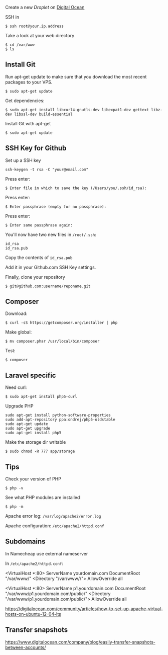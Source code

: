 Create a new *Droplet* on [Digital Ocean](http://digitalocean.com)

SSH in

	$ ssh root@your.ip.address

Take a look at your web directory

	$ cd /var/www
	$ ls

## Install Git

Run apt-get update to make sure that you download the most recent packages to your VPS.

	$ sudo apt-get update
	
Get dependencies:

	$ sudo apt-get install libcurl4-gnutls-dev libexpat1-dev gettext libz-dev libssl-dev build-essential

Install Git with apt-get

	$ sudo apt-get update


## SSH Key for Github

Set up a SSH key 

	ssh-keygen -t rsa -C "your@email.com"
	
Press enter:

	$ Enter file in which to save the key (/Users/you/.ssh/id_rsa): 

Press enter:
	
	$ Enter passphrase (empty for no passphrase): 

Press enter:
	
	$ Enter same passphrase again: 

You'll now have two new files in `/root/.ssh`:

	id_rsa
	id_rsa.pub
	
Copy the contents of `id_rsa.pub`

Add it in your Github.com SSH Key settings.
	
Finally, clone your repository

	$ git@github.com:username/reponame.git
	

## Composer

Download:

	$ curl -sS https://getcomposer.org/installer | php
	
Make global:
	
	$ mv composer.phar /usr/local/bin/composer
	
Test:

	$ composer
	
## Laravel specific

Need curl:

	$ sudo apt-get install php5-curl

Upgrade PHP

	sudo apt-get install python-software-properties
	sudo add-apt-repository ppa:ondrej/php5-oldstable
	sudo apt-get update
	sudo apt-get upgrade
	sudo apt-get install php5

Make the storage dir writable
	
	$ sudo chmod -R 777 app/storage


## Tips 
Check your version of PHP

	$ php -v
	
See what PHP modules are installed

	$ php -m
	

Apache error log: `/var/log/apache2/error.log`

Apache configuration: `/etc/apache2/httpd.conf`


## Subdomains 	

In Namecheap use external nameserver

In `/etc/apache2/httpd.conf`:

<VirtualHost *:80>
  ServerName yourdomain.com
  DocumentRoot "/var/www/"
  <Directory "/var/www//">
    AllowOverride all
  </Directory>
</VirtualHost>	
		
<VirtualHost *:80>
  ServerName p1.yourdomain.com
  DocumentRoot "/var/www/p1.yourdomain.com/public/"
  <Directory "/var/www/p1.yourdomain.com/public/">
    AllowOverride all
  </Directory>
</VirtualHost>
			
	
	
https://digitalocean.com/community/articles/how-to-set-up-apache-virtual-hosts-on-ubuntu-12-04-lts


## Transfer snapshots

https://www.digitalocean.com/company/blog/easily-transfer-snapshots-between-accounts/